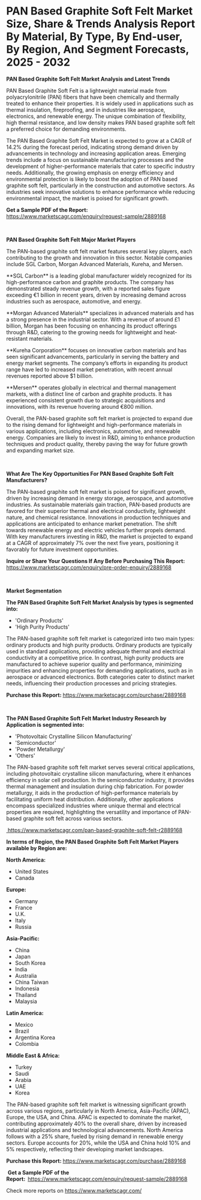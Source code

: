 <p><h1>PAN Based Graphite Soft Felt Market Size, Share & Trends Analysis Report By Material, By Type, By End-user, By Region, And Segment Forecasts, 2025 - 2032</h1></p><p><strong>PAN Based Graphite Soft Felt Market Analysis and Latest Trends</strong></p>
<p><p>PAN Based Graphite Soft Felt is a lightweight material made from polyacrylonitrile (PAN) fibers that have been chemically and thermally treated to enhance their properties. It is widely used in applications such as thermal insulation, fireproofing, and in industries like aerospace, electronics, and renewable energy. The unique combination of flexibility, high thermal resistance, and low density makes PAN based graphite soft felt a preferred choice for demanding environments.</p><p>The PAN Based Graphite Soft Felt Market is expected to grow at a CAGR of 14.2% during the forecast period, indicating strong demand driven by advancements in technology and increasing application areas. Emerging trends include a focus on sustainable manufacturing processes and the development of higher-performance materials that cater to specific industry needs. Additionally, the growing emphasis on energy efficiency and environmental protection is likely to boost the adoption of PAN based graphite soft felt, particularly in the construction and automotive sectors. As industries seek innovative solutions to enhance performance while reducing environmental impact, the market is poised for significant growth.</p></p>
<p><strong>Get a Sample PDF of the Report:&nbsp;</strong> <a href="https://www.marketscagr.com/enquiry/request-sample/2889168?utm_campaign=3117&utm_medium=2&utm_source=Github&utm_content=ia&utm_term=14032025&utm_id=pan-based-graphite-soft-felt">https://www.marketscagr.com/enquiry/request-sample/2889168</a></p>
<p>&nbsp;</p>
<p><strong>PAN Based Graphite Soft Felt Major Market Players</strong></p>
<p><p>The PAN-based graphite soft felt market features several key players, each contributing to the growth and innovation in this sector. Notable companies include SGL Carbon, Morgan Advanced Materials, Kureha, and Mersen.</p><p>**SGL Carbon** is a leading global manufacturer widely recognized for its high-performance carbon and graphite products. The company has demonstrated steady revenue growth, with a reported sales figure exceeding €1 billion in recent years, driven by increasing demand across industries such as aerospace, automotive, and energy.</p><p>**Morgan Advanced Materials** specializes in advanced materials and has a strong presence in the industrial sector. With a revenue of around £1 billion, Morgan has been focusing on enhancing its product offerings through R&D, catering to the growing needs for lightweight and heat-resistant materials.</p><p>**Kureha Corporation** focuses on innovative carbon materials and has seen significant advancements, particularly in serving the battery and energy market segments. The company’s efforts in expanding its product range have led to increased market penetration, with recent annual revenues reported above $1 billion.</p><p>**Mersen** operates globally in electrical and thermal management markets, with a distinct line of carbon and graphite products. It has experienced consistent growth due to strategic acquisitions and innovations, with its revenue hovering around €800 million.</p><p>Overall, the PAN-based graphite soft felt market is projected to expand due to the rising demand for lightweight and high-performance materials in various applications, including electronics, automotive, and renewable energy. Companies are likely to invest in R&D, aiming to enhance production techniques and product quality, thereby paving the way for future growth and expanding market size.</p></p>
<p>&nbsp;</p>
<p><strong>What Are The Key Opportunities For PAN Based Graphite Soft Felt Manufacturers?</strong></p>
<p><p>The PAN-based graphite soft felt market is poised for significant growth, driven by increasing demand in energy storage, aerospace, and automotive industries. As sustainable materials gain traction, PAN-based products are favored for their superior thermal and electrical conductivity, lightweight nature, and chemical resistance. Innovations in production techniques and applications are anticipated to enhance market penetration. The shift towards renewable energy and electric vehicles further propels demand. With key manufacturers investing in R&D, the market is projected to expand at a CAGR of approximately 7% over the next five years, positioning it favorably for future investment opportunities.</p></p>
<p><strong>Inquire or Share Your Questions If Any Before Purchasing This Report:</strong> <a href="https://www.marketscagr.com/enquiry/pre-order-enquiry/2889168?utm_campaign=3117&utm_medium=2&utm_source=Github&utm_content=ia&utm_term=14032025&utm_id=pan-based-graphite-soft-felt">https://www.marketscagr.com/enquiry/pre-order-enquiry/2889168</a></p>
<p>&nbsp;</p>
<p><strong>Market Segmentation</strong></p>
<p><strong>The PAN Based Graphite Soft Felt Market Analysis by types is segmented into:</strong></p>
<p><ul><li>'Ordinary Products'</li><li>'High Purity Products'</li></ul></p>
<p><p>The PAN-based graphite soft felt market is categorized into two main types: ordinary products and high purity products. Ordinary products are typically used in standard applications, providing adequate thermal and electrical conductivity at a competitive price. In contrast, high purity products are manufactured to achieve superior quality and performance, minimizing impurities and enhancing properties for demanding applications, such as in aerospace or advanced electronics. Both categories cater to distinct market needs, influencing their production processes and pricing strategies.</p></p>
<p><strong>Purchase this Report:&nbsp;</strong><a href="https://www.marketscagr.com/purchase/2889168?utm_campaign=3117&utm_medium=2&utm_source=Github&utm_content=ia&utm_term=14032025&utm_id=pan-based-graphite-soft-felt">https://www.marketscagr.com/purchase/2889168</a></p>
<p>&nbsp;</p>
<p><strong>The PAN Based Graphite Soft Felt Market Industry Research by Application is segmented into:</strong></p>
<p><ul><li>'Photovoltaic Crystalline Silicon Manufacturing'</li><li>'Semiconductor'</li><li>'Powder Metallurgy'</li><li>'Others'</li></ul></p>
<p><p>The PAN-based graphite soft felt market serves several critical applications, including photovoltaic crystalline silicon manufacturing, where it enhances efficiency in solar cell production. In the semiconductor industry, it provides thermal management and insulation during chip fabrication. For powder metallurgy, it aids in the production of high-performance materials by facilitating uniform heat distribution. Additionally, other applications encompass specialized industries where unique thermal and electrical properties are required, highlighting the versatility and importance of PAN-based graphite soft felt across various sectors.</p></p>
<p><a href="https://www.marketscagr.com/pan-based-graphite-soft-felt-r2889168?utm_campaign=3117&utm_medium=2&utm_source=Github&utm_content=ia&utm_term=14032025&utm_id=pan-based-graphite-soft-felt">&nbsp;https://www.marketscagr.com/pan-based-graphite-soft-felt-r2889168</a></p>
<p><strong>In terms of Region, the PAN Based Graphite Soft Felt Market Players available by Region are:</strong></p>
<p>
    <p> <strong> North America: </strong>
        <ul>
            <li>United States</li>
            <li>Canada</li>
        </ul>
        </p> 
    <p> <strong> Europe: </strong>
        <ul>
            <li>Germany</li>
            <li>France</li>
            <li>U.K.</li>
            <li>Italy</li>
            <li>Russia</li>
        </ul>
        </p> 
    <p> <strong> Asia-Pacific: </strong>
        <ul>
            <li>China</li>
            <li>Japan</li>
            <li>South Korea</li>
            <li>India</li>
            <li>Australia</li>
            <li>China Taiwan</li>
            <li>Indonesia</li>
            <li>Thailand</li>
            <li>Malaysia</li>
        </ul>
        </p> 
    <p> <strong> Latin America: </strong>
        <ul>
            <li>Mexico</li>
            <li>Brazil</li>
            <li>Argentina Korea</li>
            <li>Colombia</li>
        </ul>
        </p> 
    <p> <strong> Middle East & Africa: </strong>
        <ul>
            <li>Turkey</li>
            <li>Saudi</li>
            <li>Arabia</li>
            <li>UAE</li>
            <li>Korea</li>
        </ul>
    </p>
    </p>
<p><p>The PAN-based graphite soft felt market is witnessing significant growth across various regions, particularly in North America, Asia-Pacific (APAC), Europe, the USA, and China. APAC is expected to dominate the market, contributing approximately 40% to the overall share, driven by increased industrial applications and technological advancements. North America follows with a 25% share, fueled by rising demand in renewable energy sectors. Europe accounts for 20%, while the USA and China hold 10% and 5% respectively, reflecting their developing market landscapes.</p></p>
<p><strong>Purchase this Report: </strong><a href="https://www.marketscagr.com/purchase/2889168?utm_campaign=3117&utm_medium=2&utm_source=Github&utm_content=ia&utm_term=14032025&utm_id=pan-based-graphite-soft-felt">https://www.marketscagr.com/purchase/2889168</a></p>
<p>&nbsp;<strong>Get a Sample PDF of the Report:&nbsp;&nbsp;</strong><a href="https://www.marketscagr.com/enquiry/request-sample/2889168?utm_campaign=3117&utm_medium=2&utm_source=Github&utm_content=ia&utm_term=14032025&utm_id=pan-based-graphite-soft-felt">https://www.marketscagr.com/enquiry/request-sample/2889168</a></p>
<p><strong></strong></p>
<p>Check more reports on <a href="https://www.marketscagr.com/?utm_campaign=3117&utm_medium=2&utm_source=Github&utm_content=ia&utm_term=14032025&utm_id=pan-based-graphite-soft-felt">https://www.marketscagr.com/</a></p>